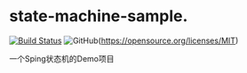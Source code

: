 # state-machine-sample.
[![Build Status](https://travis-ci.org/jemmyzhang/state-machine-sample.svg?branch=master)](https://travis-ci.org/jemmyzhang/state-machine-sample)
![GitHub](https://img.shields.io/github/license/jemmyzhang/state-machine-sample)(https://opensource.org/licenses/MIT)

一个Sping状态机的Demo项目
